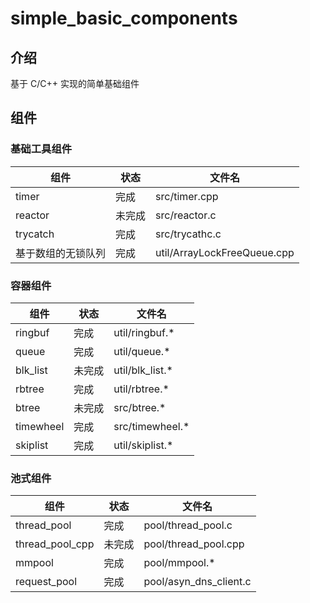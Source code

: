 <!--
 * @Author: 凉屋 liangwu.lxy@foxmail.com
 * @Description:
-->

# simple_basic_components

## 介绍
基于 C/C++ 实现的简单基础组件

## 组件


### 基础工具组件

|组件|状态|文件名|
|---|---|---|
|timer|完成|src/timer.cpp|
|reactor|未完成|src/reactor.c|
|trycatch|完成|src/trycathc.c|
|基于数组的无锁队列|完成|util/ArrayLockFreeQueue.cpp|


### 容器组件
|组件|状态|文件名|
|---|---|---|
|ringbuf|完成|util/ringbuf.*|
|queue|完成|util/queue.*|
|blk_list|未完成|util/blk_list.*|
|rbtree|完成|util/rbtree.*|
|btree|未完成|src/btree.*|
|timewheel|完成|src/timewheel.*|
|skiplist|完成|util/skiplist.*|

### 池式组件
|组件|状态|文件名|
|---|---|---|
|thread_pool|完成|pool/thread_pool.c|
|thread_pool_cpp|未完成|pool/thread_pool.cpp|
|mmpool|完成|pool/mmpool.*|
|request_pool| 完成 | pool/asyn_dns_client.c |




